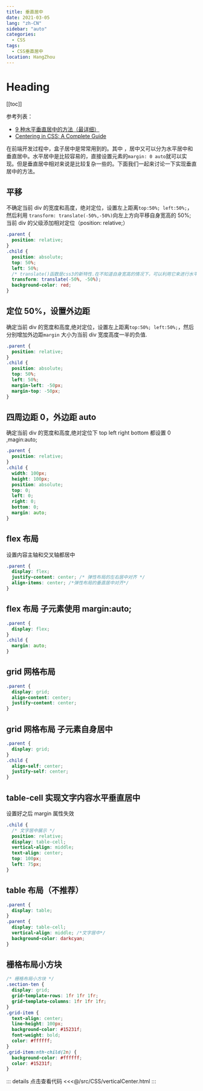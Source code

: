 ```yaml
---
title: 垂直居中
date: 2021-03-05
lang: "zh-CN"
sidebar: "auto"
categories:
  - CSS
tags:
  - CSS垂直居中
location: HangZhou
---
```


# Heading

[[toc]]

参考列表：

- [9 种水平垂直居中的方法（最详细）](https://blog.csdn.net/qq_40976321/article/details/105710106)
- [Centering in CSS: A Complete Guide](https://css-tricks.com/centering-css-complete-guide/)

在前端开发过程中，盒子居中是常常用到的。其中 ，居中又可以分为水平居中和垂直居中。水平居中是比较容易的，直接设置元素的`margin: 0 auto`就可以实现。但是垂直居中相对来说是比较复杂一些的。下面我们一起来讨论一下实现垂直居中的方法。

## 平移

不确定当前 div 的宽度和高度，绝对定位，设置左上距离`top:50%; left:50%;`，然后利用 `transform: translate(-50%,-50%)`向左上方向平移自身宽高的 50%; 当前 div 的父级添加相对定位（position: relative;）

```css
.parent {
  position: relative;
}
.child {
  position: absolute;
  top: 50%;
  left: 50%;
  /* translate()函数是css3的新特性.在不知道自身宽高的情况下，可以利用它来进行水平垂直居中 */
  transform: translate(-50%, -50%);
  background-color: red;
}
```

## 定位 50%，设置外边距

确定当前 div 的宽度和高度,绝对定位，设置左上距离`top:50%; left:50%;`，然后分别增加外边距`margin` 大小为当前 div 宽度高度一半的负值.

```css
.parent {
  position: relative;
}
.child {
  position: absolute;
  top: 50%;
  left: 50%;
  margin-left: -50px;
  margin-top: -50px;
}
```

## 四周边距 0，外边距 auto

确定当前 div 的宽度和高度,绝对定位下 top left right bottom 都设置 0 ,magin:auto;

```css
.parent {
  position: relative;
}
.child {
  width: 100px;
  height: 100px;
  position: absolute;
  top: 0;
  left: 0;
  right: 0;
  bottom: 0;
  margin: auto;
}
```

## flex 布局

设置内容主轴和交叉轴都居中

```css
.parent {
  display: flex;
  justify-content: center; /* 弹性布局的左右居中对齐 */
  align-items: center; /*弹性布局的垂直居中对齐*/
}
```

## flex 布局 子元素使用 margin:auto;

```css
.parent {
  display: flex;
}
.child {
  margin: auto;
}
```

## grid 网格布局

```css
.parent {
  display: grid;
  align-content: center;
  justify-content: center;
}
```

## grid 网格布局 子元素自身居中

```css
.parent {
  display: grid;
}
.child {
  align-self: center;
  justify-self: center;
}
```

## table-cell 实现文字内容水平垂直居中

设置好之后 margin 属性失效

```css
.child {
  /* 文字居中展示 */
  position: relative;
  display: table-cell;
  vertical-align: middle;
  text-align: center;
  top: 100px;
  left: 75px;
}
```

## table 布局（不推荐）

```css
.parent {
  display: table;
}
.parent {
  display: table-cell;
  vertical-align: middle; /*文字居中*/
  background-color: darkcyan;
}
```

## 栅格布局小方块

```css
/* 栅格布局小方块 */
.section-ten {
  display: grid;
  grid-template-rows: 1fr 1fr 1fr;
  grid-template-columns: 1fr 1fr 1fr;
}
.grid-item {
  text-align: center;
  line-height: 100px;
  background-color: #15231f;
  font-weight: bold;
  color: #ffffff;
}
.grid-item:nth-child(2n) {
  background-color: #ffffff;
  color: #15231f;
}
```

::: details 点击查看代码
<<<@/src/CSS/verticalCenter.html
:::

